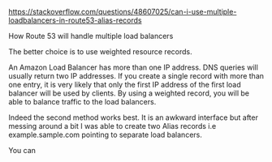 https://stackoverflow.com/questions/48607025/can-i-use-multiple-loadbalancers-in-route53-alias-records

How Route 53 will handle multiple load balancers

The better choice is to use weighted resource records.



An Amazon Load Balancer has more than one IP address. DNS queries will usually return two IP addresses. If you create a single record with more than one entry, it is very likely that only the first IP address of the first load balancer will be used by clients. By using a weighted record, you will be able to balance traffic to the load balancers.




Indeed the second method works best. It is an awkward interface but after messing around a bit I was able to create two Alias records i.e example.sample.com pointing to separate load balancers. 

You can